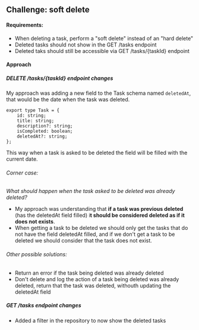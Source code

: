 ## Challenge: soft delete

#### Requirements:
- When deleting a task, perform a "soft delete" instead of an "hard delete"
- Deleted tasks should not show in the GET /tasks endpoint
- Deleted taks should still be accessible via GET /tasks/{taskId} endpoint

#### Approach

##### DELETE /tasks/{taskId} endpoint changes

My approach was adding a new field to the Task schema named `deletedAt`, that would be the date when the task was deleted.

    export type Task = {
        id: string;
        title: string;
        description?: string;
        isCompleted: boolean;
        deletedAt?: string;
    };

This way when a task is asked to be deleted the field will be filled with the current date.

###### Corner case:
*What should happen when the task asked to be deleted was already deleted?*
- My approach was understanding that **if a task was previous deleted** (has the deletedAt field filled) i**t should be considered deleted as if it does not exists**.
- When getting a task to be deleted we should only get the tasks that do not have the field deletedAt filled, and if we don't get a task to be deleted we should consider that the task does not exist.

###### Other possible solutions:
- Return an error if the task being deleted was already deleted
- Don't delete and log the action of a task being deleted was already deleted, return that the task was deleted, withouth updating the deletedAt field

##### GET /tasks endpoint changes
- Added a filter in the repository to now show the deleted tasks
